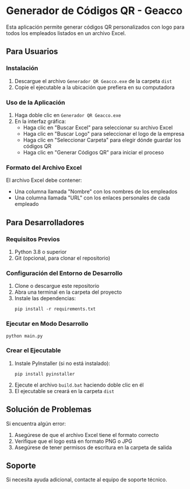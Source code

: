 # Generador de Códigos QR - Geacco

Esta aplicación permite generar códigos QR personalizados con logo para todos los empleados listados en un archivo Excel.

## Para Usuarios

### Instalación
1. Descargue el archivo `Generador QR Geacco.exe` de la carpeta `dist`
2. Copie el ejecutable a la ubicación que prefiera en su computadora

### Uso de la Aplicación
1. Haga doble clic en `Generador QR Geacco.exe`
2. En la interfaz gráfica:
   - Haga clic en "Buscar Excel" para seleccionar su archivo Excel
   - Haga clic en "Buscar Logo" para seleccionar el logo de la empresa
   - Haga clic en "Seleccionar Carpeta" para elegir dónde guardar los códigos QR
   - Haga clic en "Generar Códigos QR" para iniciar el proceso

### Formato del Archivo Excel
El archivo Excel debe contener:
- Una columna llamada "Nombre" con los nombres de los empleados
- Una columna llamada "URL" con los enlaces personales de cada empleado

## Para Desarrolladores

### Requisitos Previos
1. Python 3.8 o superior
2. Git (opcional, para clonar el repositorio)

### Configuración del Entorno de Desarrollo
1. Clone o descargue este repositorio
2. Abra una terminal en la carpeta del proyecto
3. Instale las dependencias:
   ```
   pip install -r requirements.txt
   ```

### Ejecutar en Modo Desarrollo
```
python main.py
```

### Crear el Ejecutable
1. Instale PyInstaller (si no está instalado):
   ```
   pip install pyinstaller
   ```
2. Ejecute el archivo `build.bat` haciendo doble clic en él
3. El ejecutable se creará en la carpeta `dist`

## Solución de Problemas

Si encuentra algún error:
1. Asegúrese de que el archivo Excel tiene el formato correcto
2. Verifique que el logo está en formato PNG o JPG
3. Asegúrese de tener permisos de escritura en la carpeta de salida

## Soporte

Si necesita ayuda adicional, contacte al equipo de soporte técnico.
